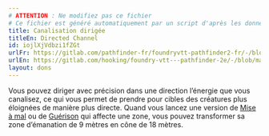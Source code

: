 ```yaml
---
# ATTENTION : Ne modifiez pas ce fichier
# Ce fichier est généré automatiquement par un script d'après les données du module Foundry VTT officiel et de sa traduction
title: Canalisation dirigée
titleEn: Directed Channel
id: iojlXjVdbzi1fZGt
urlFr: https://gitlab.com/pathfinder-fr/foundryvtt-pathfinder2-fr/-/blob/master/data/feats/iojlXjVdbzi1fZGt.htm
urlEn: https://gitlab.com/hooking/foundry-vtt---pathfinder-2e/-/blob/master/packs/data/feats.db/directed-channel.json
layout: dons
---
```

Vous pouvez diriger avec précision dans une direction l’énergie que vous canalisez, ce qui vous permet de prendre pour cibles des créatures plus éloignées de manière plus directe. Quand vous lancez une version de [Mise à mal](../sorts/mise-à-mal.html) ou de [Guérison](../sorts/guérison.html) qui affecte une zone, vous pouvez transformer sa zone d’émanation de 9 mètres en cône de 18 mètres.
